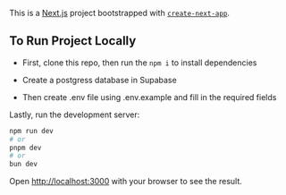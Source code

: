 This is a [Next.js](https://nextjs.org) project bootstrapped with [`create-next-app`](https://nextjs.org/docs/app/api-reference/cli/create-next-app).

## To Run Project Locally

* First, clone this repo, then run the `npm i` to install dependencies

* Create a postgress database in Supabase

* Then create .env file using .env.example and fill in the required fields

Lastly, run the development server:

```bash
npm run dev
# or
pnpm dev
# or
bun dev
```

Open [http://localhost:3000](http://localhost:3000) with your browser to see the result.
